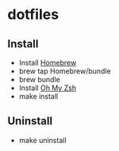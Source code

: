 # dotfiles

## Install

- Install [Homebrew](https://brew.sh)
- brew tap Homebrew/bundle
- brew bundle
- Install [Oh My Zsh](https://ohmyz.sh/#install)
- make install

## Uninstall

- make uninstall
